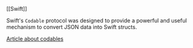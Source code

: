 [[Swift]]

Swift's `Codable` protocol was designed to provide a powerful and useful mechanism to convert JSON data into Swift structs.

[Article about codables](https://www.donnywals.com/an-introduction-to-working-with-codable-in-swift/)

